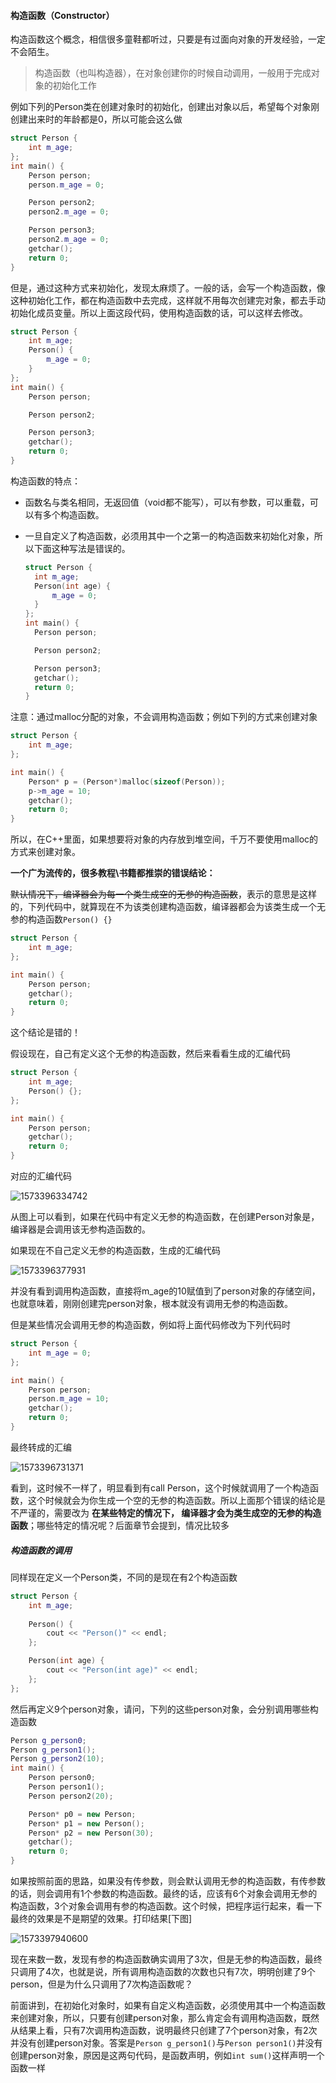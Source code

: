 #### 构造函数（Constructor）

构造函数这个概念，相信很多童鞋都听过，只要是有过面向对象的开发经验，一定不会陌生。

> 构造函数（也叫构造器），在对象创建你的时候自动调用，一般用于完成对象的初始化工作

例如下列的Person类在创建对象时的初始化，创建出对象以后，希望每个对象刚创建出来时的年龄都是0，所以可能会这么做

```C++
struct Person {
	int m_age;
};
int main() {
	Person person;
	person.m_age = 0;

	Person person2;
	person2.m_age = 0;

	Person person3;
	person2.m_age = 0;
	getchar();
	return 0;
}
```

但是，通过这种方式来初始化，发现太麻烦了。一般的话，会写一个构造函数，像这种初始化工作，都在构造函数中去完成，这样就不用每次创建完对象，都去手动初始化成员变量。所以上面这段代码，使用构造函数的话，可以这样去修改。

```C++
struct Person {
	int m_age;
	Person() {
		m_age = 0;
	}
};
int main() {
	Person person;

	Person person2;

	Person person3;
	getchar();
	return 0;
}
```

构造函数的特点：

- 函数名与类名相同，无返回值（void都不能写），可以有参数，可以重载，可以有多个构造函数。

- 一旦自定义了构造函数，必须用其中一个之第一的构造函数来初始化对象，所以下面这种写法是错误的。

  ```C++
  struct Person {
  	int m_age;
  	Person(int age) {
  		m_age = 0;
  	}
  };
  int main() {
  	Person person;
  
  	Person person2;
  
  	Person person3;
  	getchar();
  	return 0;
  }
  ```

注意：通过malloc分配的对象，不会调用构造函数；例如下列的方式来创建对象

```C++
struct Person {
	int m_age;
};

int main() {
	Person* p = (Person*)malloc(sizeof(Person));
	p->m_age = 10;
	getchar();
	return 0;
}
```

所以，在C++里面，如果想要将对象的内存放到堆空间，千万不要使用malloc的方式来创建对象。

**一个广为流传的，很多教程\书籍都推崇的错误结论：**

~~默认情况下，编译器会为每一个类生成空的无参的构造函数~~，表示的意思是这样的，下列代码中，就算现在不为该类创建构造函数，编译器都会为该类生成一个无参的构造函数`Person() {}`

```C++
struct Person {
	int m_age;
};

int main() {
	Person person;
	getchar();
	return 0;
}
```

这个结论是错的！

假设现在，自己有定义这个无参的构造函数，然后来看看生成的汇编代码

```C++
struct Person {
	int m_age;
	Person() {};
};

int main() {
	Person person;
	getchar();
	return 0;
}
```

对应的汇编代码

![1573396334742](https://github.com/MSTGit/CPPNOTE/blob/master/Constructor/Resource/1573396334742.png)

从图上可以看到，如果在代码中有定义无参的构造函数，在创建Person对象是，编译器是会调用该无参构造函数的。

如果现在不自己定义无参的构造函数，生成的汇编代码

![1573396377931](https://github.com/MSTGit/CPPNOTE/blob/master/Constructor/Resource/1573396377931.png)

并没有看到调用构造函数，直接将m_age的10赋值到了person对象的存储空间，也就意味着，刚刚创建完person对象，根本就没有调用无参的构造函数。

但是某些情况会调用无参的构造函数，例如将上面代码修改为下列代码时

```C++
struct Person {
	int m_age = 0;
};

int main() {
	Person person;
	person.m_age = 10;
	getchar();
	return 0;
}
```

最终转成的汇编

![1573396731371](https://github.com/MSTGit/CPPNOTE/blob/master/Constructor/Resource/1573396731371.png)

看到，这时候不一样了，明显看到有call Person，这个时候就调用了一个构造函数，这个时候就会为你生成一个空的无参的构造函数。所以上面那个错误的结论是不严谨的，需要改为
**在某些特定的情况下， 编译器才会为类生成空的无参的构造函数**；哪些特定的情况呢？后面章节会提到，情况比较多

##### 构造函数的调用

同样现在定义一个Person类，不同的是现在有2个构造函数

```C++
struct Person {
	int m_age;
	
	Person() {
		cout << "Person()" << endl;
	};

	Person(int age) {
		cout << "Person(int age)" << endl;
	};
};
```

然后再定义9个person对象，请问，下列的这些person对象，会分别调用哪些构造函数

```C++
Person g_person0;
Person g_person1();
Person g_person2(10);
int main() {
	Person person0;
	Person person1();
	Person person2(20);

	Person* p0 = new Person;
	Person* p1 = new Person();
	Person* p2 = new Person(30);
	getchar();
	return 0;
}
```

如果按照前面的思路，如果没有传参数，则会默认调用无参的构造函数，有传参数的话，则会调用有1个参数的构造函数。最终的话，应该有6个对象会调用无参的构造函数，3个对象会调用有参的构造函数。这个时候，把程序运行起来，看一下最终的效果是不是期望的效果。打印结果[下图]

![1573397940600](https://github.com/MSTGit/CPPNOTE/blob/master/Constructor/Resource/1573397940600.png)

现在来数一数，发现有参的构造函数确实调用了3次，但是无参的构造函数，最终只调用了4次，也就是说，所有调用构造函数的次数也只有7次，明明创建了9个person，但是为什么只调用了7次构造函数呢？

前面讲到，在初始化对象时，如果有自定义构造函数，必须使用其中一个构造函数来创建对象，所以，只要有创建person对象，那么肯定会有调用构造函数，既然从结果上看，只有7次调用构造函数，说明最终只创建了7个person对象，有2次并没有创建person对象。答案是`Person g_person1()`与`Person person1()`并没有创建person对象，原因是这两句代码，是函数声明，例如`int sum()`这样声明一个函数一样